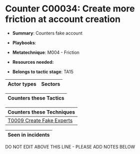 # Counter C00034: Create more friction at account creation

* **Summary**: Counters fake account

* **Playbooks**: 

* **Metatechnique**: M004 - Friction

* **Resources needed:** 

* **Belongs to tactic stage**: TA15


| Actor types | Sectors |
| ----------- | ------- |



| Counters these Tactics |
| ---------------------- |



| Counters these Techniques |
| ------------------------- |
| [T0009 Create Fake Experts](../../generated_pages/techniques/T0009.md) |



| Seen in incidents |
| ----------------- |


DO NOT EDIT ABOVE THIS LINE - PLEASE ADD NOTES BELOW